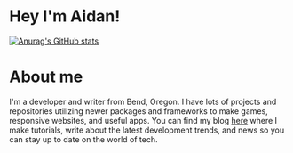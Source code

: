 # Hey I'm Aidan!
[![Anurag's GitHub stats](https://github-readme-stats.vercel.app/api?username=AidanHibbard)](https://github.com/anuraghazra/github-readme-stats)<br />
# About me
I'm a developer and writer from Bend, Oregon. I have lots of projects and repositories utilizing newer packages and frameworks to make games, responsive websites, and useful apps. You can find my blog [here](snowless.herokuapp.com/) where I make tutorials, write about the latest development trends, and news so you can stay up to date on the world of tech. 

